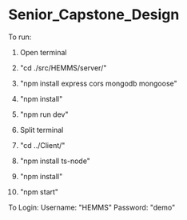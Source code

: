 # Senior_Capstone_Design

To run:

1. Open terminal

2. "cd ./src/HEMMS/server/"
3. "npm install express cors mongodb mongoose"
4. "npm install"
5. "npm run dev"

6. Split terminal

7. "cd ../Client/"
8. "npm install ts-node"
9. "npm install"
10. "npm start"


To Login: 
Username: "HEMMS"
Password: "demo"
